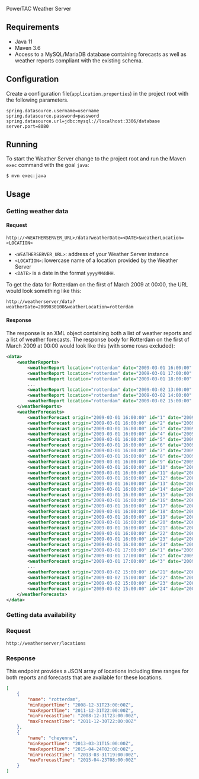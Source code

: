  PowerTAC Weather Server

## Requirements

- Java 11
- Maven 3.6
- Access to a MySQL/MariaDB database containing forecasts as well as weather reports compliant with the existing schema.


## Configuration

Create a configuration file(`application.properties`) in the project root with the following parameters. 

```properties
spring.datasource.username=username
spring.datasource.password=password
spring.datasource.url=jdbc:mysql://localhost:3306/database
server.port=8080
```


## Running

To start the Weather Server change to the project root and run the Maven `exec` command with the goal `java`:

```shell
$ mvn exec:java
```

## Usage

### Getting weather data

#### Request

`http://<WEATHERSERVER_URL>/data?weatherDate=<DATE>&weatherLocation=<LOCATION>`

- `<WEATHERSERVER_URL>`: address of your Weather Server instance
- `<LOCATION>`: lowercase name of a location provided by the Weather Server
- `<DATE>` is a date in the format `yyyyMMddHH`.

To get the data for Rotterdam on the first of March 2009 at 00:00, the URL would look something like this:

`http://weatherserver/data?weatherDate=2009030100&weatherLocation=rotterdam`

#### Response

The response is an XML object containing both a list of weather reports and a list of weather forecasts. The response
body for Rotterdam on the first of March 2009 at 00:00 would look like this (with some rows excluded):

```xml
<data>
    <weatherReports>
        <weatherReport location="rotterdam" date="2009-03-01 16:00:00" temp="9.8" winddir="120.0" windspeed="2.0" cloudcover="1.0"/>
        <weatherReport location="rotterdam" date="2009-03-01 17:00:00" temp="9.4" winddir="220.0" windspeed="2.0" cloudcover="1.0"/>
        <weatherReport location="rotterdam" date="2009-03-01 18:00:00" temp="8.4" winddir="250.0" windspeed="3.0" cloudcover="1.0"/>
        ...
        <weatherReport location="rotterdam" date="2009-03-02 13:00:00" temp="8.9" winddir="290.0" windspeed="5.0" cloudcover="0.5"/>
        <weatherReport location="rotterdam" date="2009-03-02 14:00:00" temp="7.9" winddir="260.0" windspeed="5.0" cloudcover="0.125"/>
        <weatherReport location="rotterdam" date="2009-03-02 15:00:00" temp="7.2" winddir="260.0" windspeed="4.0" cloudcover="0.125"/>
    </weatherReports>
    <weatherForecasts>
        <weatherForecast origin="2009-03-01 16:00:00" id="1" date="2009-03-01 17:00:00" location="rotterdam" temp="8.79903" winddir="224.0" windspeed="1.03478" cloudcover="1.0"/>
        <weatherForecast origin="2009-03-01 16:00:00" id="2" date="2009-03-01 18:00:00" location="rotterdam" temp="7.48767" winddir="253.0" windspeed="1.63819" cloudcover="0.956411"/>
        <weatherForecast origin="2009-03-01 16:00:00" id="3" date="2009-03-01 19:00:00" location="rotterdam" temp="7.60748" winddir="253.0" windspeed="3.28671" cloudcover="0.893238"/>
        <weatherForecast origin="2009-03-01 16:00:00" id="4" date="2009-03-01 20:00:00" location="rotterdam" temp="5.12002" winddir="250.0" windspeed="3.37835" cloudcover="0.870785"/>
        <weatherForecast origin="2009-03-01 16:00:00" id="5" date="2009-03-01 21:00:00" location="rotterdam" temp="5.82658" winddir="266.0" windspeed="2.19784" cloudcover="0.861428"/>
        <weatherForecast origin="2009-03-01 16:00:00" id="6" date="2009-03-01 22:00:00" location="rotterdam" temp="5.32494" winddir="289.0" windspeed="4.38346" cloudcover="0.874694"/>
        <weatherForecast origin="2009-03-01 16:00:00" id="7" date="2009-03-01 23:00:00" location="rotterdam" temp="5.68104" winddir="296.0" windspeed="4.11899" cloudcover="0.924079"/>
        <weatherForecast origin="2009-03-01 16:00:00" id="8" date="2009-03-02 00:00:00" location="rotterdam" temp="6.2728" winddir="319.0" windspeed="4.62803" cloudcover="0.979624"/>
        <weatherForecast origin="2009-03-01 16:00:00" id="9" date="2009-03-02 01:00:00" location="rotterdam" temp="5.71032" winddir="316.0" windspeed="3.50898" cloudcover="0.984156"/>
        <weatherForecast origin="2009-03-01 16:00:00" id="10" date="2009-03-02 02:00:00" location="rotterdam" temp="5.22607" winddir="317.0" windspeed="4.55201" cloudcover="1.0"/>
        <weatherForecast origin="2009-03-01 16:00:00" id="11" date="2009-03-02 03:00:00" location="rotterdam" temp="4.81038" winddir="319.0" windspeed="4.45586" cloudcover="0.989622"/>
        <weatherForecast origin="2009-03-01 16:00:00" id="12" date="2009-03-02 04:00:00" location="rotterdam" temp="5.23421" winddir="341.0" windspeed="3.52098" cloudcover="1.0"/>
        <weatherForecast origin="2009-03-01 16:00:00" id="13" date="2009-03-02 05:00:00" location="rotterdam" temp="4.68585" winddir="283.0" windspeed="2.43234" cloudcover="0.876685"/>
        <weatherForecast origin="2009-03-01 16:00:00" id="14" date="2009-03-02 06:00:00" location="rotterdam" temp="3.60984" winddir="295.0" windspeed="2.65487" cloudcover="0.985317"/>
        <weatherForecast origin="2009-03-01 16:00:00" id="15" date="2009-03-02 07:00:00" location="rotterdam" temp="4.92337" winddir="304.0" windspeed="3.46325" cloudcover="0.951814"/>
        <weatherForecast origin="2009-03-01 16:00:00" id="16" date="2009-03-02 08:00:00" location="rotterdam" temp="6.058" winddir="321.0" windspeed="4.47375" cloudcover="0.952412"/>
        <weatherForecast origin="2009-03-01 16:00:00" id="17" date="2009-03-02 09:00:00" location="rotterdam" temp="6.13145" winddir="308.0" windspeed="4.60974" cloudcover="0.963318"/>
        <weatherForecast origin="2009-03-01 16:00:00" id="18" date="2009-03-02 10:00:00" location="rotterdam" temp="6.80905" winddir="310.0" windspeed="4.42165" cloudcover="0.968171"/>
        <weatherForecast origin="2009-03-01 16:00:00" id="19" date="2009-03-02 11:00:00" location="rotterdam" temp="6.64504" winddir="291.0" windspeed="3.28764" cloudcover="0.257411"/>
        <weatherForecast origin="2009-03-01 16:00:00" id="20" date="2009-03-02 12:00:00" location="rotterdam" temp="8.09295" winddir="311.0" windspeed="5.19269" cloudcover="0.902992"/>
        <weatherForecast origin="2009-03-01 16:00:00" id="21" date="2009-03-02 13:00:00" location="rotterdam" temp="7.88947" winddir="312.0" windspeed="5.23844" cloudcover="0.540124"/>
        <weatherForecast origin="2009-03-01 16:00:00" id="22" date="2009-03-02 14:00:00" location="rotterdam" temp="6.68119" winddir="283.0" windspeed="5.52182" cloudcover="0.158046"/>
        <weatherForecast origin="2009-03-01 16:00:00" id="23" date="2009-03-02 15:00:00" location="rotterdam" temp="5.95279" winddir="283.0" windspeed="4.35443" cloudcover="0.138749"/>
        <weatherForecast origin="2009-03-01 16:00:00" id="24" date="2009-03-02 16:00:00" location="rotterdam" temp="5.24224" winddir="283.0" windspeed="3.23396" cloudcover="0.0"/>
        <weatherForecast origin="2009-03-01 17:00:00" id="1" date="2009-03-01 18:00:00" location="rotterdam" temp="7.79903" winddir="254.0" windspeed="2.03478" cloudcover="1.0"/>
        <weatherForecast origin="2009-03-01 17:00:00" id="2" date="2009-03-01 19:00:00" location="rotterdam" temp="7.48767" winddir="253.0" windspeed="2.63819" cloudcover="0.956411"/>
        <weatherForecast origin="2009-03-01 17:00:00" id="3" date="2009-03-01 20:00:00" location="rotterdam" temp="6.30748" winddir="243.0" windspeed="3.28671" cloudcover="0.893238"/>
        ...
        <weatherForecast origin="2009-03-02 15:00:00" id="21" date="2009-03-03 12:00:00" location="rotterdam" temp="6.17128" winddir="220.0" windspeed="6.65931" cloudcover="0.947594"/>
        <weatherForecast origin="2009-03-02 15:00:00" id="22" date="2009-03-03 13:00:00" location="rotterdam" temp="6.83209" winddir="211.0" windspeed="7.57136" cloudcover="0.940452"/>
        <weatherForecast origin="2009-03-02 15:00:00" id="23" date="2009-03-03 14:00:00" location="rotterdam" temp="7.26372" winddir="211.0" windspeed="6.50627" cloudcover="0.930712"/>
        <weatherForecast origin="2009-03-02 15:00:00" id="24" date="2009-03-03 15:00:00" location="rotterdam" temp="7.06854" winddir="210.0" windspeed="6.49681" cloudcover="0.919241"/>
    </weatherForecasts>
</data>
```

### Getting data availability

### Request

`http://weatherserver/locations`

### Response

This endpoint provides a JSON array of locations including time ranges for both reports and forecasts that are available
for these locations.

```json
[
    {
        "name": "rotterdam",
        "minReportTime": "2008-12-31T23:00:00Z",
        "maxReportTime": "2011-12-31T22:00:00Z",
        "minForecastTime": "2008-12-31T23:00:00Z",
        "maxForecastTime": "2011-12-30T22:00:00Z"
    },
    {
        "name": "cheyenne",
        "minReportTime": "2013-03-31T15:00:00Z",
        "maxReportTime": "2015-04-24T02:00:00Z",
        "minForecastTime": "2013-03-31T19:00:00Z",
        "maxForecastTime": "2015-04-23T08:00:00Z"
    }
]
```